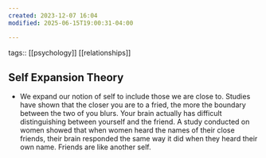 ```yaml
---
created: 2023-12-07 16:04
modified: 2025-06-15T19:00:31-04:00

---
```

tags::  [[psychology]] [[relationships]]
## Self Expansion Theory

- We expand our notion of self to include those we are close to. Studies have shown that the closer you are to a fried, the more the boundary between the two of you blurs. Your brain actually has difficult distinguishing between yourself and the friend. A study conducted on women showed that when women heard the names of their close friends, their brain responded the same way it did when they heard their own name. Friends are like another self.
